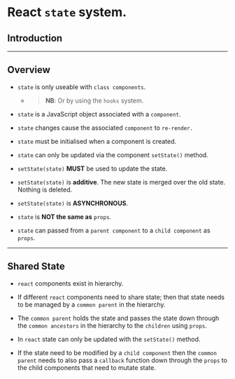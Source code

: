 # React `state` system.

## Introduction

---

## Overview

* `state` is only useable with `class components`.

    * > __NB__: Or by using the `hooks` system.

* `state` is a JavaScript object associated with a `component`.

* `state` changes cause the associated `component` to `re-render.`

* `state` must be initialised when a component is created.

* `state` can only be updated via the component `setState()` method.

* `setState(state)` __MUST__ be used to update the state.

* `setState(state)` is __additive__. The new state is merged over the old state. Nothing is deleted.

* `setState(state)` is __ASYNCHRONOUS__.

* `state` is __NOT the same as__ `props`.

* `state` can passed from a `parent component` to a `child component` as `props`.

---

## Shared State

* `react` components exist in hierarchy.

* If different `react` components need to share state; then that state needs to be managed by a `common parent` in the hierarchy.

* The `common parent` holds the state and passes the state down through the `common ancestors` in the hierarchy to the `children` using `props`.

* In `react` state can only be updated with the `setState()` method.

* If the state need to be modified by a `child component` then the `common parent` needs to also pass a `callback` function down through the `props` to the child components that need to mutate state.

